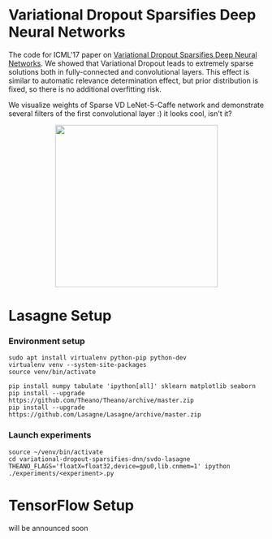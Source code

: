 # Variational Dropout Sparsifies Deep Neural Networks

The code for ICML'17 paper on [Variational Dropout Sparsifies Deep Neural Networks](https://arxiv.org/abs/1701.05369). 
We showed that Variational Dropout leads to extremely sparse solutions both in fully-connected and convolutional layers. 
This effect is similar to automatic relevance determination effect, but prior distribution is fixed, so there is no additional overfitting risk. 

We visualize weights of Sparse VD LeNet-5-Caffe network and demonstrate several filters of the first convolutional layer :) it looks cool, isn't it?

<p align="center">
<img height="320" src="http://ars-ashuha.ru/pdf/vdsdnn/conv.gif"/>
</p>

# Lasagne Setup 

### Environment setup

```(bash)
sudo apt install virtualenv python-pip python-dev
virtualenv venv --system-site-packages
source venv/bin/activate

pip install numpy tabulate 'ipython[all]' sklearn matplotlib seaborn  
pip install --upgrade https://github.com/Theano/Theano/archive/master.zip
pip install --upgrade https://github.com/Lasagne/Lasagne/archive/master.zip
```

### Launch experiments 

```(bash)
source ~/venv/bin/activate
cd variational-dropout-sparsifies-dnn/svdo-lasagne
THEANO_FLAGS='floatX=float32,device=gpu0,lib.cnmem=1' ipython ./experiments/<experiment>.py
```
# TensorFlow Setup 

will be announced soon